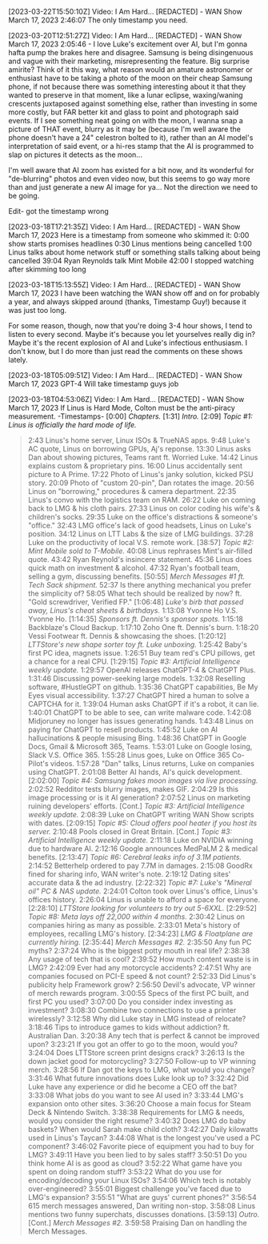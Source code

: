 [2023-03-22T15:50:10Z] Video: I Am Hard... [REDACTED] - WAN Show March 17, 2023 
2:46:07 The only timestamp you need.

[2023-03-20T12:51:27Z] Video: I Am Hard... [REDACTED] - WAN Show March 17, 2023 
2:05:46 - I love Luke's excitement over AI, but I'm gonna hafta pump the brakes here and disagree. Samsung is being disingenuous and vague with their marketing, misrepresenting the feature. Big surprise amirite?
Think of it this way, what reason would an amature astronomer or enthusiast have to be taking a photo of the moon on their cheap Samsung phone, if not because there was something interesting about it that they wanted to preserve in that moment, like a lunar eclipse, waxing/waning crescents juxtaposed against something else, rather than investing in some more costly, but FAR better kit and glass to point and photograph said events.
If I see something neat going on with the moon, I wanna snap a picture of THAT event, blurry as it may be (because I'm well aware the phone doesn't have a 24" celestron bolted to it), rather than an AI model's interpretation of said event, or a hi-res stamp that the AI is programmed to slap on pictures it detects as the moon... 

I'm well aware that AI zoom has existed for a bit now, and its wonderful for "de-blurring" photos and even video now, but this seems to go way more than and just generate a new AI image for ya... Not the direction we need to be going.

Edit- got the timestamp wrong

[2023-03-18T17:21:35Z] Video: I Am Hard... [REDACTED] - WAN Show March 17, 2023 
Here is a timestamp from someone who skimmed it:
0:00 show starts promises headlines
0:30 Linus mentions being cancelled
1:00 Linus talks about home network stuff or something stalls talking about being cancelled
39:04 Ryan Reynolds talk Mint Mobile
42:00 I stopped watching after skimming too long

[2023-03-18T15:13:55Z] Video: I Am Hard... [REDACTED] - WAN Show March 17, 2023 
I have been watching the WAN show off and on for probably a year, and always skipped around (thanks, Timestamp Guy!) because it was just too long.

For some reason, though, now that you're doing 3-4 hour shows, I tend to listen to every second. Maybe it's because you let yourselves really dig in? Maybe it's the recent explosion of AI and Luke's infectious enthusiasm. I don't know, but I do more than just read the comments on these shows lately.

[2023-03-18T05:09:51Z] Video: I Am Hard... [REDACTED] - WAN Show March 17, 2023 
GPT-4 Will take timestamp guys job

[2023-03-18T04:53:06Z] Video: I Am Hard... [REDACTED] - WAN Show March 17, 2023 
If Linus is Hard Mode, Colton must be the anti-piracy measurement.
-Timestamps-
[0:00] *Chapters.*
[1:31] *Intro.*
[2:09] *Topic #1: Linus is officially the hard mode of life.*
   > 2:43 Linus's home server, Linux ISOs & TrueNAS apps.
   > 9:48 Luke's AC quote, Linus on borrowing GPUs, Aj's reponse.
   > 13:30 Linus asks Dan about showing pictures, Teams rant ft. Worried Luke.
   > 14:42 Linus explains custom & proprietary pins.
   > 16:00 Linus accidentally sent picture to A Prime.
   > 17:22 Photo of Linus's janky solution, kicked PSU story.
   > 20:09 Photo of "custom 20-pin", Dan rotates the image.
   > 20:56 Linus on "borrowing," procedures & camera department.
   > 22:35 Linus's convo with the logistics team on RAM.
   > 26:22 Luke on coming back to LMG & his cloth pairs.
   > 27:33 Linus on color coding his wife's & children's socks.
   > 29:35 Luke on the office's distractions & someone's "office."
   > 32:43 LMG office's lack of good headsets, Linus on Luke's position.
   > 34:12 Linus on LTT Labs & the size of LMG buildings.
   > 37:28 Luke on the productivity of local V.S. remote work.
[38:57] *Topic #2: Mint Mobile sold to T-Mobile.*
   > 40:08 Linus rephrases Mint's air-filled quote.
   > 43:42 Ryan Reynold's insincere statement.
   > 45:36 Linus does quick math on investment & alcohol.
   > 47:32 Ryan's football team, selling a gym, discussing benefits.
[50:55] *Merch Messages #1 ft. Tech Sack shipment.*
   > 52:37 Is there anything mechanical you prefer the simplicity of?
   > 58:05 What tech should be realized by now? ft. "Gold screwdriver, Verified FP."
[1:06:48] *Luke's birb that passed away, Linus's cheat sheets & birthdays.*
   > 1:13:08 Yvonne Ho V.S. Yvonne Ho.
[1:14:35] *Sponsors ft. Dennis's sponsor spots.*
   > 1:15:18 Backblaze's Cloud Backup.
   > 1:17:10 Zoho One ft. Dennis's burn.
   > 1:18:20 Vessi Footwear ft. Dennis & showcasing the shoes.
[1:20:12] *LTTStore's new shape sorter toy ft. Luke unboxing.*
   > 1:25:42 Baby's first PC idea, magnets issue.
   > 1:26:51 Buy team red's CPU pillows, get a chance for a real CPU.
[1:29:15] *Topic #3: Artificial Intelligence weekly update.*
   > 1:29:57 OpenAI releases ChatGPT-4 & ChatGPT Plus.
   > 1:31:46 Discussing power-seeking large models.
   > 1:32:08 Reselling software, #HustleGPT on github.
   > 1:35:36 ChatGPT capabilities, Be My Eyes visual accessibility.
   > 1:37:27 ChatGPT hired a human to solve a CAPTCHA for it.
   > 1:39:04 Human asks ChatGPT if it's a robot, it can lie.
   > 1:40:01 ChatGPT to be able to see, can write malware code.
   > 1:42:08 Midjoruney no longer has issues generating hands.
   > 1:43:48 Linus on paying for ChatGPT to resell products.
   > 1:45:52 Luke on AI hallucinations & people misusing Bing.
   > 1:48:36 ChatGPT in Google Docs, Gmail & Microsoft 365, Teams.
   > 1:53:01 Luke on Google losing, Slack V.S. Office 365.
   > 1:55:28 Linus goes, Luke on Office 365 Co-Pilot's videos.
   > 1:57:28 "Dan" talks, Linus returns, Luke on companies using ChatGPT.
   > 2:01:08 Better AI hands, AI's quick development.
[2:02:00] *Topic #4: Samsung fakes moon images via live processing.*
   > 2:02:52 Redditor tests blurry images, makes GIF.
   > 2:04:29 Is this image processing or is it AI generation?
   > 2:07:52 Linus on marketing ruining developers' efforts.
[Cont.] *Topic #3: Artificial Intelligence weekly update.*
   > 2:08:39 Luke on ChatGPT writing WAN Show scripts with dates.
[2:09:15] *Topic #5: Cloud offers pool heater if you host its server.*
   > 2:10:48 Pools closed in Great Britain.
[Cont.] *Topic #3: Artificial Intelligence weekly update.*
   > 2:11:18 Luke on NVIDIA winning due to hardware AI.
   > 2:12:16 Google announces MedPaLM 2 & medical benefits.
[2:13:47] *Topic #6: Cerebral leaks info of 3.1M patients.*
   > 2:14:52 Betterhelp ordered to pay 7.7M in damages.
   > 2:15:08 GoodRx fined for sharing info, WAN writer's note.
   > 2:19:12 Dating sites' accurate data & the ad industry.
[2:22:32] *Topic #7: Luke's "Mineral oil" PC & NAS update.*
   > 2:24:01 Colton took over Linus's office, Linus's offices history.
   > 2:26:04 Linus is unable to afford a space for everyone.
[2:28:10] *LTTStore looking for volunteers to try out 5-6XXL.*
[2:29:52] *Topic #8: Meta lays off 22,000 within 4 months.*
   > 2:30:42 Linus on companies hiring as many as possible.
   > 2:33:01 Meta's history of employees, recalling LMG's history.
[2:34:23] *LMG & Floatplane are currently hiring.*
[2:35:44] *Merch Messages #2.*
   > 2:35:50 Any fun PC myths?
   > 2:37:24 Who is the biggest potty mouth in real life?
   > 2:38:38 Any usage of tech that is cool?
   > 2:39:52 How much content waste is in LMG?
   > 2:42:09 Ever had any motorcycle accidents?
   > 2:47:51 Why are companies focused on PCI-E speed & not count?
   > 2:52:33 Did Linus's publicity help Framework grow?
   > 2:56:50 Devil's advocate, VP winner of merch rewards program.
   > 3:00:55 Specs of the first PC built, and first PC you used?
   > 3:07:00 Do you consider index investing as investment?
   > 3:08:30 Combine two connections to use a printer wirelessly?
   > 3:12:58 Why did Luke stay in LMG instead of relocate?
   > 3:18:46 Tips to introduce games to kids without addiction? ft. Australian Dan.
   > 3:20:38 Any tech that is perfect & cannot be improved upon?
   > 3:23:21 If you got an offer to go to the moon, would you?
   > 3:24:04 Does LTTStore screen print designs crack?
   > 3:26:13 Is the down jacket good for motorcycling?
   > 3:27:50 Follow-up to VP winning merch.
   > 3:28:56 If Dan got the keys to LMG, what would you change?
   > 3:31:46 What future innovations does Luke look up to?
   > 3:32:42 Did Luke have any experience or did he become a CEO off the bat?
   > 3:33:08 What jobs do you want to see AI used in?
   > 3:33:44 LMG's expansion onto other sites.
   > 3:36:20 Choose a main focus for Steam Deck & Nintendo Switch.
   > 3:38:38 Requirements for LMG & needs, would you consider the right resume?
   > 3:40:32 Does LMG do baby baskets? When would Sarah make child cloth?
   > 3:42:27 Daily kilowatts used in Linus's Taycan?
   > 3:44:08 What is the longest you've used a PC component?
   > 3:46:02 Favorite piece of equipment you had to buy for LMG?
   > 3:49:11 Have you been lied to by sales staff?
   > 3:50:51 Do you think home AI is as good as cloud?
   > 3:52:22 What game have you spent on doing random stuff?
   > 3:53:22 What do you use for encoding/decoding your Linux ISOs?
   > 3:54:06 Which tech is notably over-engineered?
   > 3:55:01 Biggest challenge you've faced due to LMG's expansion?
   > 3:55:51 "What are guys' current phones?"
   > 3:56:54 615 merch messages answered, Dan writing non-stop.
   > 3:58:08 Linus mentions two funny superchats, discusses donations.
[3:59:13] *Outro.*
[Cont.] *Merch Messages #2.*
   > 3:59:58 Praising Dan on handling the Merch Messages.

